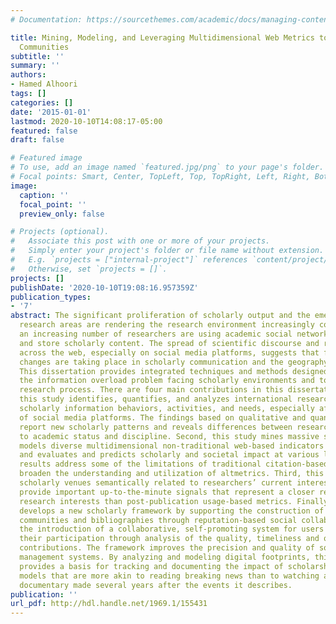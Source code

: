 ```yaml
---
# Documentation: https://sourcethemes.com/academic/docs/managing-content/

title: Mining, Modeling, and Leveraging Multidimensional Web Metrics to Support Scholarly
  Communities
subtitle: ''
summary: ''
authors:
- Hamed Alhoori
tags: []
categories: []
date: '2015-01-01'
lastmod: 2020-10-10T14:08:17-05:00
featured: false
draft: false

# Featured image
# To use, add an image named `featured.jpg/png` to your page's folder.
# Focal points: Smart, Center, TopLeft, Top, TopRight, Left, Right, BottomLeft, Bottom, BottomRight.
image:
  caption: ''
  focal_point: ''
  preview_only: false

# Projects (optional).
#   Associate this post with one or more of your projects.
#   Simply enter your project's folder or file name without extension.
#   E.g. `projects = ["internal-project"]` references `content/project/deep-learning/index.md`.
#   Otherwise, set `projects = []`.
projects: []
publishDate: '2020-10-10T19:08:16.957359Z'
publication_types:
- '7'
abstract: The significant proliferation of scholarly output and the emergence of multidisciplinary
  research areas are rendering the research environment increasingly complex. In addition,
  an increasing number of researchers are using academic social networks to discover
  and store scholarly content. The spread of scientific discourse and research activities
  across the web, especially on social media platforms, suggests that far-reaching
  changes are taking place in scholarly communication and the geography of science.
  This dissertation provides integrated techniques and methods designed to address
  the information overload problem facing scholarly environments and to enhance the
  research process. There are four main contributions in this dissertation. First,
  this study identifies, quantifies, and analyzes international researchers’ dynamic
  scholarly information behaviors, activities, and needs, especially after the emergence
  of social media platforms. The findings based on qualitative and quantitative analysis
  report new scholarly patterns and reveals differences between researchers according
  to academic status and discipline. Second, this study mines massive scholarly datasets,
  models diverse multidimensional non-traditional web-based indicators (altmetrics),
  and evaluates and predicts scholarly and societal impact at various levels. The
  results address some of the limitations of traditional citation-based metrics and
  broaden the understanding and utilization of altmetrics. Third, this study recommends
  scholarly venues semantically related to researchers’ current interests. The results
  provide important up-to-the-minute signals that represent a closer reflection of
  research interests than post-publication usage-based metrics. Finally, this study
  develops a new scholarly framework by supporting the construction of online scholarly
  communities and bibliographies through reputation-based social collaboration, through
  the introduction of a collaborative, self-promoting system for users to advance
  their participation through analysis of the quality, timeliness and quantity of
  contributions. The framework improves the precision and quality of social reference
  management systems. By analyzing and modeling digital footprints, this dissertation
  provides a basis for tracking and documenting the impact of scholarship using new
  models that are more akin to reading breaking news than to watching a historical
  documentary made several years after the events it describes.
publication: ''
url_pdf: http://hdl.handle.net/1969.1/155431
---
```

